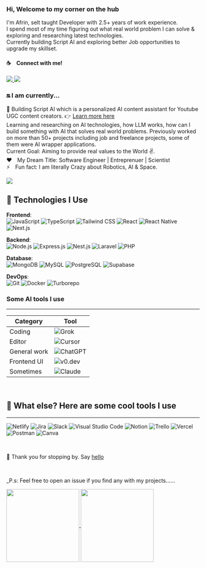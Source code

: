 <div align="start">

<div style="text-align:start">
<h3>Hi, Welcome to my corner on the hub </h3> 

I'm Afrin, selt taught Developer with 2.5+ years of work experience. <br> I spend most of my time figuring out what real world problem I can solve & exploring and researching latest technologies. <br>Currently building Script AI and exploring better Job opportunities to upgrade my skillset.

<p align="start">
  
#### :coffee:&emsp;Connect with me! <br>
<a href="https://twitter.com/afrinxnahar" target="_blank"><img src="https://img.shields.io/twitter/url?url=https%3A%2F%2Fwww.x.com&style=social"/> </a>
<a href="https://www.linkedin.com" target="_blank"><img src="https://img.shields.io/badge/Linkedin-blue"/></a>
</p> 

<h3> 🔛 I am currently... </h3>

 📖 Building Script AI which is a personalized AI content assistant for Youtube UGC content creators. 👉 [Learn more here](https://v0-script-ai-app.vercel.app/) <br>
 Learning and researching on AI technologies, how LLM works, how can I build something with AI that solves real world problems. Previously worked on more than 50+ projects including job and freelance projects, some of them were AI wrapper applications. 
 <br> Current Goal: Aiming to provide real values to the World ✌.<br> 
:hearts:&emsp;My Dream Title: Software Engineer | Entreprenuer | Scientist <br/>
⚡&emsp;Fun fact: I am literally Crazy about Robotics, AI & Space. 
<br>

<!-- [![](https://visitcount.itsvg.in/api?id=afrinxnahar&label=Profile%20Views&color=1&icon=0&pretty=false)](https://visitcount.itsvg.in) -->
![](https://komarev.com/ghpvc/?username=afrinxnahar&style=flat-square&label=PROFILE+VIEWS&color=brightgreen&style=for-the-badge)

## 🛬 Technologies I Use

**Frontend**:  
![JavaScript](https://img.shields.io/badge/JavaScript-323330?style=for-the-badge&logo=javascript&logoColor=F7DF1E) ![TypeScript](https://img.shields.io/badge/TypeScript-007ACC?style=for-the-badge&logo=typescript&logoColor=white) ![Tailwind CSS](https://img.shields.io/badge/Tailwind%20CSS-092749?style=for-the-badge&logo=tailwindcss&logoColor=06B6D4&labelColor=000000) ![React](https://img.shields.io/badge/React-20232A?style=for-the-badge&logo=react&logoColor=61DAFB) ![React Native](https://img.shields.io/badge/React%20Native-61DAFB?style=for-the-badge&logo=react&logoColor=white) ![Next.js](https://img.shields.io/badge/Next.js-000000?style=for-the-badge&logo=nextjs&logoColor=white)  

**Backend**:  
![Node.js](https://img.shields.io/badge/Node.js-3C873A?style=for-the-badge&logo=node.js&logoColor=white) ![Express.js](https://img.shields.io/badge/Express.js-000000?style=for-the-badge&logo=express&logoColor=white) ![Nest.js](https://img.shields.io/badge/Nest.js-E0234E?style=for-the-badge&logo=nestjs&logoColor=white) ![Laravel](https://img.shields.io/badge/Laravel-FF2D20?style=for-the-badge&logo=laravel&logoColor=white) ![PHP](https://img.shields.io/badge/PHP-777BB4?style=for-the-badge&logo=php&logoColor=white)  

**Database**:  
![MongoDB](https://img.shields.io/badge/MongoDB-4EA94B?style=for-the-badge&logo=mongodb&logoColor=white) ![MySQL](https://img.shields.io/badge/MySQL-4479A1?style=for-the-badge&logo=mysql&logoColor=white) ![PostgreSQL](https://img.shields.io/badge/PostgreSQL-336791?style=for-the-badge&logo=postgresql&logoColor=white) ![Supabase](https://img.shields.io/badge/Supabase-3ECF8E?style=for-the-badge&logo=supabase&logoColor=white)  

**DevOps**:  
![Git](https://img.shields.io/badge/Git-F05032?style=for-the-badge&logo=git&logoColor=white) ![Docker](https://img.shields.io/badge/Docker-0DB7ED?style=for-the-badge&logo=docker&logoColor=white) ![Turborepo](https://img.shields.io/badge/Turborepo-EF4444?style=for-the-badge&logoColor=white)

<h3> Some AI tools I use </h3>

* * *

| Category       | Tool                                                                 |
|----------------|----------------------------------------------------------------------|
| Coding         | ![Grok](https://img.shields.io/badge/Grok-1e3a8a?style=for-the-badge&logo=circuit-board&logoColor=white) |
| Editor         | ![Cursor](https://img.shields.io/badge/Cursor-7c4dff?style=for-the-badge&logo=code&logoColor=white) |
| General work   | ![ChatGPT](https://img.shields.io/badge/ChatGPT-74aa9c?style=for-the-badge&logo=openai&logoColor=white) |
| Frontend UI    | ![v0.dev](https://img.shields.io/badge/v0.dev-000000?style=for-the-badge&logo=vercel&logoColor=white) |
| Sometimes   | ![Claude](https://img.shields.io/badge/Claude-f97316?style=for-the-badge&logo=brain&logoColor=white) |

<br>

## 🐳 What else? Here are some cool tools I use

* * *

![Netlify](https://img.shields.io/badge/Netlify-00C7B7?style=for-the-badge&logo=netlify&logoColor=white)
![Jira](https://img.shields.io/badge/Jira-0052CC?style=for-the-badge&logo=jira&logoColor=white)
![Slack](https://img.shields.io/badge/Slack-4A154B?style=for-the-badge&logo=slack&logoColor=white)
![Visual Studio Code](https://img.shields.io/badge/Visual%20Studio%20Code-0078D7?style=for-the-badge&logo=visual-studio-code&logoColor=white)
![Notion](https://img.shields.io/badge/Notion-000000?style=for-the-badge&logo=notion&logoColor=white)
![Trello](https://img.shields.io/badge/Trello-0052CC?style=for-the-badge&logo=trello&logoColor=white)
![Vercel](https://img.shields.io/badge/Vercel-000000?style=for-the-badge&logo=vercel&logoColor=white)
![Postman](https://img.shields.io/badge/Postman-FF6C37?style=for-the-badge&logo=postman&logoColor=white)
![Canva](https://img.shields.io/badge/Canva-00C4CC?style=for-the-badge&logo=canva&logoColor=white)

<br>




👐 Thank you for stopping by. Say [hello](https://x.com/afrinxnahar)
 
 <br>

_P.s: Feel free to open an issue if you find any with my projects......


<a href="https://github.com/afrinxnahar/github-readme-stats">
  <img align="center" src="https://github-readme-stats.vercel.app/api/top-langs/?username=afrinxnahar&layout=compact&theme=merko" height='190'/>
</a>
<a href="https://github.com/afrinxnahar/convoychat">
  <img align="center" src="https://github-readme-stats.vercel.app/api?username=afrinxnahar&show_icons=true&theme=merko" height='190'/>
</a>

</div>
